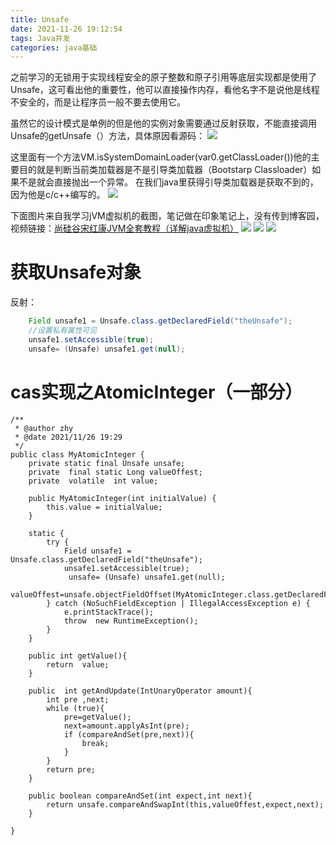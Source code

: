 ```yaml
---
title: Unsafe
date: 2021-11-26 19:12:54
tags: Java并发
categories: java基础
---
```

之前学习的无锁用于实现线程安全的原子整数和原子引用等底层实现都是使用了Unsafe，这可看出他的重要性，他可以直接操作内存，看他名字不是说他是线程不安全的，而是让程序员一般不要去使用它。

虽然它的设计模式是单例的但是他的实例对象需要通过反射获取，不能直接调用Unsafe的getUnsafe（）方法，具体原因看源码：
![](https://gitee.com/haoyumaster/imageBed/raw/master/imgs/20211126201322.png)

这里面有一个方法VM.isSystemDomainLoader(var0.getClassLoader())他的主要目的就是判断当前类加载器是不是引导类加载器（Bootstarp Classloader）如果不是就会直接抛出一个异常。
在我们java里获得引导类加载器是获取不到的，因为他是c/c++编写的。
![](https://gitee.com/haoyumaster/imageBed/raw/master/imgs/20211126201546.png)

下面图片来自我学习jVM虚拟机的截图，笔记做在印象笔记上，没有传到博客园，视频链接：[尚硅谷宋红康JVM全套教程（详解java虚拟机）](https://www.bilibili.com/video/BV1PJ411n7xZ?from=search&seid=6601940611042531810&spm_id_from=333.337.0.0)
![](https://gitee.com/haoyumaster/imageBed/raw/master/imgs/20211126201801.png)
![](https://gitee.com/haoyumaster/imageBed/raw/master/imgs/20211126201820.png)
![](https://gitee.com/haoyumaster/imageBed/raw/master/imgs/20211126201833.png)




# 获取Unsafe对象
反射：
```java
	Field unsafe1 = Unsafe.class.getDeclaredField("theUnsafe");
	//设置私有属性可见
    unsafe1.setAccessible(true);
    unsafe= (Unsafe) unsafe1.get(null);

```
# cas实现之AtomicInteger（一部分）

```
/**
 * @author zhy
 * @date 2021/11/26 19:29
 */
public class MyAtomicInteger {
    private static final Unsafe unsafe;
    private  final static Long valueOffest;
    private  volatile  int value;

    public MyAtomicInteger(int initialValue) {
        this.value = initialValue;
    }

    static {
        try {
            Field unsafe1 = Unsafe.class.getDeclaredField("theUnsafe");
            unsafe1.setAccessible(true);
             unsafe= (Unsafe) unsafe1.get(null);
            valueOffest=unsafe.objectFieldOffset(MyAtomicInteger.class.getDeclaredField("value"));
        } catch (NoSuchFieldException | IllegalAccessException e) {
            e.printStackTrace();
            throw  new RuntimeException();
        }
    }

    public int getValue(){
        return  value;
    }

    public  int getAndUpdate(IntUnaryOperator amount){
        int pre ,next;
        while (true){
            pre=getValue();
            next=amount.applyAsInt(pre);
            if (compareAndSet(pre,next)){
                break;
            }
        }
        return pre;
    }

    public boolean compareAndSet(int expect,int next){
        return unsafe.compareAndSwapInt(this,valueOffest,expect,next);
    }

}
```
